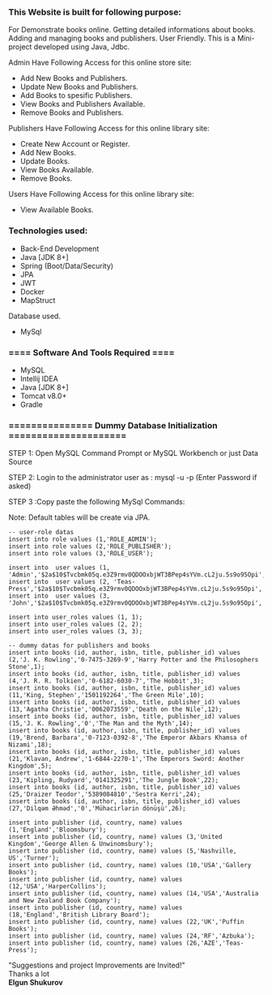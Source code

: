 ### This Website is built for following purpose:

For Demonstrate books online.
Getting detailed informations about books.
Adding and managing books and publishers.
User Friendly.
This is a Mini-project developed using Java, Jdbc.

Admin Have Following Access for this online store site:

- Add New Books and Publishers.
- Update New Books and Publishers.
- Add Books to spesific Publishers.
- View Books and Publishers Available.
- Remove Books and Publishers.

Publishers Have Following Access for this online library site:

- Create New Account or Register.
- Add New Books.
- Update Books.
- View Books Available.
- Remove Books.

Users Have Following Access for this online library site:

- View Available Books.

### Technologies used:
- Back-End Development
- Java [JDK 8+]
- Spring (Boot/Data/Security)
- JPA
- JWT
- Docker
- MapStruct

Database used.
- MySql

### ==== Software And Tools Required ====
- MySQL
- Intellij IDEA
- Java [JDK 8+]
- Tomcat v8.0+
- Gradle

### =============== Dummy Database Initialization =====================

STEP 1: Open MySQL Command Prompt or MySQL Workbench or just Data Source

STEP 2: Login to the administrator user as : mysql -u <username> -p (Enter Password if asked)

STEP 3 :Copy paste the following MySql Commands:

Note: Default tables will be create via JPA.
```MySQL
-- user-role datas
insert into role values (1,'ROLE_ADMIN');
insert into role values (2,'ROLE_PUBLISHER');
insert into role values (3,'ROLE_USER');

insert into  user values (1, 'Admin','$2a$10$Tvcbmk05q.e3Z9rmv0QDOOxbjWT3BPep4sYVm.cL2ju.5s9o95Opi','admin');
insert into  user values (2, 'Teas-Press','$2a$10$Tvcbmk05q.e3Z9rmv0QDOOxbjWT3BPep4sYVm.cL2ju.5s9o95Opi','teas');
insert into  user values (3, 'John','$2a$10$Tvcbmk05q.e3Z9rmv0QDOOxbjWT3BPep4sYVm.cL2ju.5s9o95Opi','jdoe');

insert into user_roles values (1, 1);
insert into user_roles values (2, 2);
insert into user_roles values (3, 3);

-- dummy datas for publishers and books
insert into books (id, author, isbn, title, publisher_id) values (2,'J. K. Rowling','0-7475-3269-9','Harry Potter and the Philosophers Stone',1);
insert into books (id, author, isbn, title, publisher_id) values (4,'J. R. R. Tolkien','0-6182-6030-7','The Hobbit',3);
insert into books (id, author, isbn, title, publisher_id) values (11,'King, Stephen','1501192264','The Green Mile',10);
insert into books (id, author, isbn, title, publisher_id) values (13,'Agatha Christie','0062073559','Death on the Nile',12);
insert into books (id, author, isbn, title, publisher_id) values (15,'J. K. Rowling','0','The Man and the Myth',14);
insert into books (id, author, isbn, title, publisher_id) values (19,'Brend, Barbara','0-7123-0392-8','The Emperor Akbars Khamsa of Nizami',18);
insert into books (id, author, isbn, title, publisher_id) values (21,'Klavan, Andrew','1-6844-2270-1','The Emperors Sword: Another Kingdom',5);
insert into books (id, author, isbn, title, publisher_id) values (23,'Kipling, Rudyard','0141325291','The Jungle Book',22);
insert into books (id, author, isbn, title, publisher_id) values (25,'Draizer Teodor','5389084810','Sestra Kerri',24);
insert into books (id, author, isbn, title, publisher_id) values (27,'Dilqəm Əhməd','0','Mühacirlərin dönüşü',26);

insert into publisher (id, country, name) values (1,'England','Bloomsbury');
insert into publisher (id, country, name) values (3,'United Kingdom','George Allen & Unwinomsbury');
insert into publisher (id, country, name) values (5,'Nashville, US','Turner');
insert into publisher (id, country, name) values (10,'USA','Gallery Books');
insert into publisher (id, country, name) values (12,'USA','HarperCollins');
insert into publisher (id, country, name) values (14,'USA','Australia and New Zealand Book Company');
insert into publisher (id, country, name) values (18,'England','British Library Board');
insert into publisher (id, country, name) values (22,'UK','Puffin Books');
insert into publisher (id, country, name) values (24,'RF','Azbuka');
insert into publisher (id, country, name) values (26,'AZE','Teas-Press');
```


"Suggestions and project Improvements are Invited!"<br/>
Thanks a lot<br/>
<b>Elgun Shukurov</b>
